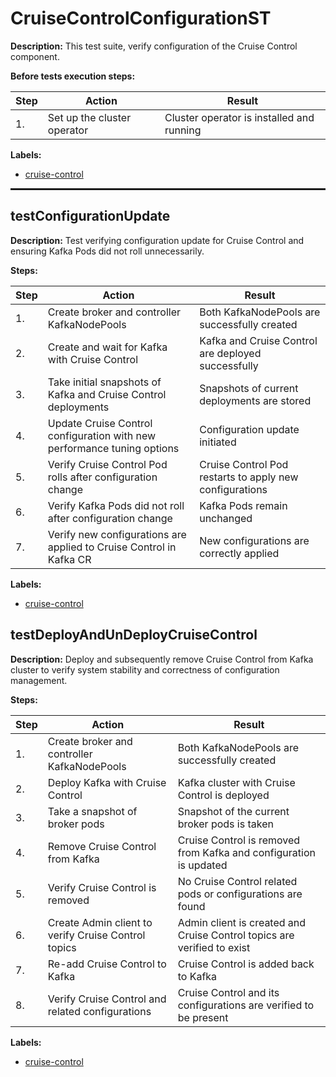 # CruiseControlConfigurationST

**Description:** This test suite, verify configuration of the Cruise Control component.

**Before tests execution steps:**

| Step | Action | Result |
| - | - | - |
| 1. | Set up the cluster operator | Cluster operator is installed and running |

**Labels:**

* [cruise-control](labels/cruise-control.md)

<hr style="border:1px solid">

## testConfigurationUpdate

**Description:** Test verifying configuration update for Cruise Control and ensuring Kafka Pods did not roll unnecessarily.

**Steps:**

| Step | Action | Result |
| - | - | - |
| 1. | Create broker and controller KafkaNodePools | Both KafkaNodePools are successfully created |
| 2. | Create and wait for Kafka with Cruise Control | Kafka and Cruise Control are deployed successfully |
| 3. | Take initial snapshots of Kafka and Cruise Control deployments | Snapshots of current deployments are stored |
| 4. | Update Cruise Control configuration with new performance tuning options | Configuration update initiated |
| 5. | Verify Cruise Control Pod rolls after configuration change | Cruise Control Pod restarts to apply new configurations |
| 6. | Verify Kafka Pods did not roll after configuration change | Kafka Pods remain unchanged |
| 7. | Verify new configurations are applied to Cruise Control in Kafka CR | New configurations are correctly applied |

**Labels:**

* [cruise-control](labels/cruise-control.md)


## testDeployAndUnDeployCruiseControl

**Description:** Deploy and subsequently remove Cruise Control from Kafka cluster to verify system stability and correctness of configuration management.

**Steps:**

| Step | Action | Result |
| - | - | - |
| 1. | Create broker and controller KafkaNodePools | Both KafkaNodePools are successfully created |
| 2. | Deploy Kafka with Cruise Control | Kafka cluster with Cruise Control is deployed |
| 3. | Take a snapshot of broker pods | Snapshot of the current broker pods is taken |
| 4. | Remove Cruise Control from Kafka | Cruise Control is removed from Kafka and configuration is updated |
| 5. | Verify Cruise Control is removed | No Cruise Control related pods or configurations are found |
| 6. | Create Admin client to verify Cruise Control topics | Admin client is created and Cruise Control topics are verified to exist |
| 7. | Re-add Cruise Control to Kafka | Cruise Control is added back to Kafka |
| 8. | Verify Cruise Control and related configurations | Cruise Control and its configurations are verified to be present |

**Labels:**

* [cruise-control](labels/cruise-control.md)


